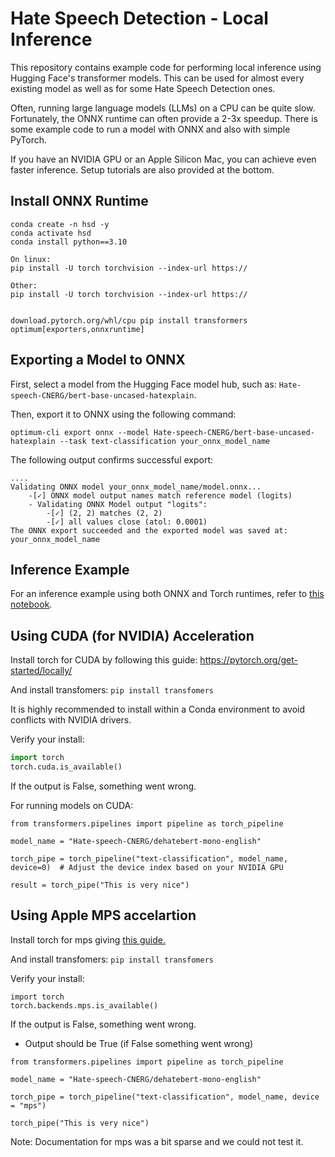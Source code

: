 # Hate Speech Detection - Local Inference

This repository contains example code for performing local inference using Hugging Face's transformer models. This can be used for almost every existing model as well as for some Hate Speech Detection ones.

Often, running large language models (LLMs) on a CPU can be quite slow. Fortunately, the ONNX runtime can often provide a 2-3x speedup. There is some example code to run a model with ONNX and also with simple PyTorch.

If you have an NVIDIA GPU or an Apple Silicon Mac, you can achieve even faster inference. Setup tutorials are also provided at the bottom.

## Install ONNX Runtime 


```
conda create -n hsd -y
conda activate hsd 
conda install python==3.10 

On linux:
pip install -U torch torchvision --index-url https://

Other:
pip install -U torch torchvision --index-url https://


download.pytorch.org/whl/cpu pip install transformers optimum[exporters,onnxruntime]
```

## Exporting a Model to ONNX

First, select a model from the Hugging Face model hub, such as: `Hate-speech-CNERG/bert-base-uncased-hatexplain`.

Then, export it to ONNX using the following command:


```optimum-cli export onnx --model Hate-speech-CNERG/bert-base-uncased-hatexplain --task text-classification your_onnx_model_name```

The following output confirms successful export:

```
....
Validating ONNX model your_onnx_model_name/model.onnx...
	-[✓] ONNX model output names match reference model (logits)
	- Validating ONNX Model output "logits":
		-[✓] (2, 2) matches (2, 2)
		-[✓] all values close (atol: 0.0001)
The ONNX export succeeded and the exported model was saved at: your_onnx_model_name
```

## Inference Example

For an inference example using both ONNX and Torch runtimes, refer to [this notebook](example.ipynb).


## Using CUDA (for NVIDIA) Acceleration

Install torch for CUDA by following this guide: https://pytorch.org/get-started/locally/

And install transfomers:
```pip install transfomers```

It is highly recommended to install within a Conda environment to avoid conflicts with NVIDIA drivers.

Verify your install:

```python
import torch
torch.cuda.is_available()
```
If the output is False, something went wrong.

For running models on CUDA:

```
from transformers.pipelines import pipeline as torch_pipeline

model_name = "Hate-speech-CNERG/dehatebert-mono-english"

torch_pipe = torch_pipeline("text-classification", model_name, device=0)  # Adjust the device index based on your NVIDIA GPU

result = torch_pipe("This is very nice")
```


## Using Apple MPS accelartion

Install torch for mps giving [this guide.](https://pytorch.org/get-started/locally/)

And install transfomers:
```pip install transfomers```



Verify your install:
```
import torch
torch.backends.mps.is_available()
```
If the output is False, something went wrong.

- Output should be True (if False something went wrong)


```
from transformers.pipelines import pipeline as torch_pipeline

model_name = "Hate-speech-CNERG/dehatebert-mono-english"

torch_pipe = torch_pipeline("text-classification", model_name, device = "mps") 

torch_pipe("This is very nice")
```

Note: Documentation for mps was a bit sparse and we could not test it.